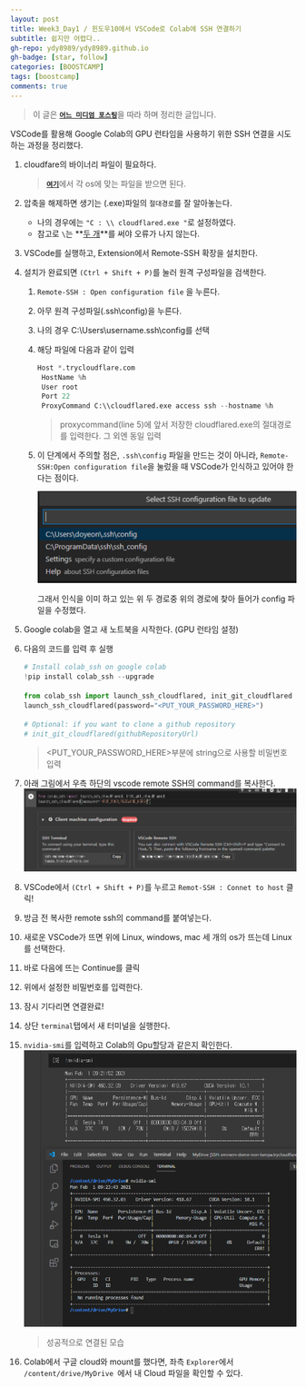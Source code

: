 ```yaml
---
layout: post
title: Week3_Day1 / 윈도우10에서 VSCode로 Colab에 SSH 연결하기
subtitle: 쉽지만 어렵다..
gh-repo: ydy8989/ydy8989.github.io
gh-badge: [star, follow]
categories: [BOOSTCAMP]
tags: [boostcamp]
comments: true
---
```

> 이 글은 [**`어느 미디엄 포스팅`**](https://medium.com/swlh/connecting-local-vscode-to-google-colabs-gpu-runtime-bceda3d6cf64)을 따라 하며 정리한 글입니다.

VSCode를 활용해 Google Colab의 GPU 런타임을 사용하기 위한 SSH 연결을 시도하는 과정을 정리했다.



1. cloudfare의 바이너리 파일이 필요하다. 

	>  [**`여기`**](https://developers.cloudflare.com/argo-tunnel/getting-started/installation)에서 각 os에 맞는 파일을 받으면 된다. 

2. 압축을 해제하면 생기는 (.exe)파일의 `절대경로`를 잘 알아놓는다. 

	- 나의 경우에는 `"C : \\ cloudflared.exe "`로 설정하였다. 
	- 참고로 `\`는 **<u>두 개</u>**를 써야 오류가 나지 않는다. 

3. VSCode를 실행하고, Extension에서 Remote-SSH 확장을 설치한다. 

4. 설치가 완료되면 `(Ctrl + Shift + P)`를 눌러 원격 구성파일을 검색한다. 

	1. `Remote-SSH : Open configuration file` 을 누른다.

	2. 아무 원격 구성파일(.ssh\config)을 누른다. 

	3. 나의 경우 C:\Users\username\.ssh\config를 선택

	4. 해당 파일에 다음과 같이 입력

		```python
		Host *.trycloudflare.com
		 HostName %h
		 User root
		 Port 22
		 ProxyCommand C:\\cloudflared.exe access ssh --hostname %h
		```

		> proxycommand(line 5)에 앞서 저장한 cloudflared.exe의 절대경로를 입력한다. 그 외엔 동일 입력

	5. 이 단계에서 주의할 점은, `.ssh\config` 파일을 만드는 것이 아니라, `Remote-SSH:Open configuration file`을 눌렀을 때 VSCode가 인식하고 있어야 한다는 점이다. 

		![image-20210201220258267](../../assets/img/boostcamp/image-20210201220258267.png)

		그래서 인식을 이미 하고 있는 위 두 경로중 위의 경로에 찾아 들어가 config 파일을 수정했다. 

5. Google colab을 열고 새 노트북을 시작한다. (GPU 런타임 설정)

6. 다음의 코드를 입력 후 실행

	```python
	# Install colab_ssh on google colab
	!pip install colab_ssh --upgrade
	
	from colab_ssh import launch_ssh_cloudflared, init_git_cloudflared
	launch_ssh_cloudflared(password="<PUT_YOUR_PASSWORD_HERE>")
	
	# Optional: if you want to clone a github repository
	# init_git_cloudflared(githubRepositoryUrl)
	```

	> <PUT_YOUR_PASSWORD_HERE>부분에 string으로 사용할 비밀번호 입력

7. 아래 그림에서 우측 하단의 vscode remote SSH의 command를 복사한다.
	![image-20210201180341855](../../assets/img/boostcamp/image-20210201180341855.png)

8. VSCode에서 `(Ctrl + Shift + P)`를 누르고 `Remot-SSH : Connet to host` 클릭!

9. 방금 전 복사한 remote ssh의 command를 붙여넣는다. 

10. 새로운 VSCode가 뜨면 위에 Linux, windows, mac 세 개의 os가 뜨는데 Linux를 선택한다.

11. 바로 다음에 뜨는 Continue를 클릭

12. 위에서 설정한 비밀번호를 입력한다. 

13. 잠시 기다리면 연결완료!

14. 상단 `terminal`탭에서 새 터미널을 실행한다. 

15. `nvidia-smi`를 입력하고 Colab의 Gpu할당과 같은지 확인한다. 
	![image-20210201182447810](../../assets/img/boostcamp/image-20210201182447810.png)

	> 성공적으로 연결된 모습

16. Colab에서 구글 cloud와 mount를 했다면, 좌측 `Explorer`에서 `/content/drive/MyDrive `에서 내 Cloud 파일을 확인할 수 있다.

